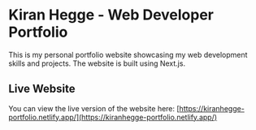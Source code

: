 # Kiran Hegge - Web Developer Portfolio

This is my personal portfolio website showcasing my web development skills and projects. The website is built using Next.js.

## Live Website
You can view the live version of the website here: [https://kiranhegge-portfolio.netlify.app/](https://kiranhegge-portfolio.netlify.app/)


